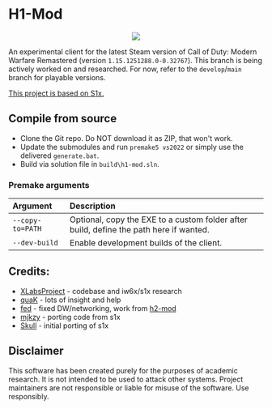# H1-Mod

<p align="center">
  <img alig src="https://cdn.discordapp.com/attachments/895680402142941194/938488726391242842/splash.png"/>
</p>

An experimental client for the latest Steam version of Call of Duty: Modern Warfare Remastered (version `1.15.1251288.0-0.32767`).
This branch is being actively worked on and researched. For now, refer to the `develop`/`main` branch for playable versions.

[This project is based on S1x.](https://github.com/XLabsProject/s1x-client)

## Compile from source

- Clone the Git repo. Do NOT download it as ZIP, that won't work.
- Update the submodules and run `premake5 vs2022` or simply use the delivered `generate.bat`.
- Build via solution file in `build\h1-mod.sln`.

### Premake arguments

| Argument                    | Description                                    |
|:----------------------------|:-----------------------------------------------|
| `--copy-to=PATH`            | Optional, copy the EXE to a custom folder after build, define the path here if wanted. |
| `--dev-build`               | Enable development builds of the client. |

## Credits:

- [XLabsProject](https://github.com/XLabsProject) - codebase and iw6x/s1x research
- [quaK](https://github.com/Joelrau) - lots of insight and help
- [fed](https://github.com/fedddddd) - fixed DW/networking, work from [h2-mod](https://github.com/fedddddd/h2-mod)
- [mjkzy](https://github.com/mjkzy) - porting code from s1x
- [Skull](https://github.com/skkuull) - initial porting of s1x

## Disclaimer

This software has been created purely for the purposes of academic research. It is not intended to be used to attack other systems. Project maintainers are not responsible or liable for misuse of the software. Use responsibly.
